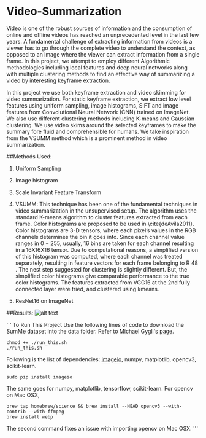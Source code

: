 # Video-Summarization
Video is one of the robust sources of information and the consumption of online and offline videos has reached an unprecedented level in the last few years. A fundamental challenge of extracting information from videos is a viewer has to go through the complete video to understand the context, as opposed to an image where the viewer can extract information from a single frame. In this project, we attempt to employ different Algorithmic methodologies including local features and deep neural networks along with multiple clustering methods to find an effective way of summarizing a video by interesting keyframe extraction. 

In this project we use both keyframe extraction and video skimming for video summarization. For static keyframe extraction, we extract low level features using uniform sampling, image histograms, SIFT and image features from Convolutional Neural Network (CNN) trained on ImageNet. We also use different clustering methods including K-means and Gaussian clustering. We use video skims around the selected keyframes to make the summary fore fluid and comprehensible for humans. We take inspiration from the VSUMM method which is a prominent method in video summarization.

##Methods Used:
1. Uniform Sampling
2. Image histogram
3. Scale Invariant Feature Transform
4. VSUMM:
This technique has been one of the fundamental techniques in video summarization in the unsupervised setup. The algorithm uses the standard K-means algorithm to cluster features extracted from each frame. Color histograms are proposed to be used in \cite{deAvila2011}. Color histograms are 3-D tensors, where each pixel’s values in the RGB channels determines the bin it goes into. Since each channel value ranges in 0 − 255, usually, 16 bins are taken for each channel resulting in a 16X16X16 tensor. Due to computational reasons, a simplified version of this histogram was computed, where each channel was treated separately, resulting in feature vectors for each frame belonging to R 48 . The nest step suggested for clustering is slightly different. But, the simplified color histograms give comparable performance to the true color histograms. The features extracted from VGG16 at the 2nd fully connected layer were tried, and clustered using kmeans.

5. ResNet16 on ImageNet

##Results:
![alt text](https://github.com/shruti-jadon/Video-Summarization/blob/master/image.png)

'''
To Run This Project
Use the following lines of code to download the SumMe dataset into the data folder. Refer to Michael Gygli's [page](https://people.ee.ethz.ch/~gyglim/vsum/).

```
chmod +x ./run_this.sh
./run_this.sh
```

Following is the list of dependencies: [imageio](https://imageio.github.io/), numpy, matplotlib, opencv3, scikit-learn. 
```
sudo pip install imageio
```
The same goes for numpy, matplotlib, tensorflow, scikit-learn. For opencv on Mac OSX,
```
brew tap homebrew/science && brew install --HEAD opencv3 --with-contrib --with-ffmpeg
brew install webp
```
The second command fixes an issue with importing opencv on Mac OSX.
'''
